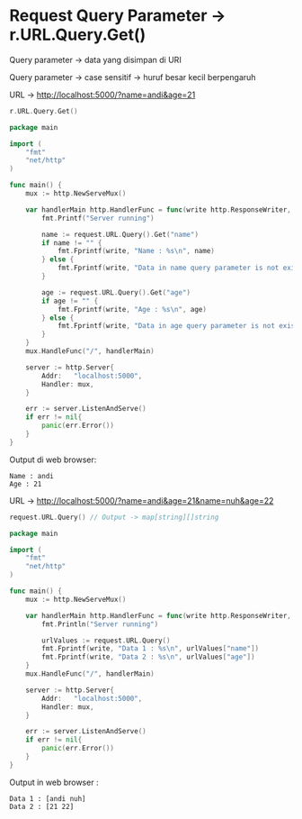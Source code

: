 # Request Query Parameter -> r.URL.Query.Get()

Query parameter -> data yang disimpan di URI

Query parameter -> case sensitif -> huruf besar kecil berpengaruh

URL -> [http://localhost:5000/?name=andi\&age=21](http://localhost:5000/?name=andi\&age=21\&name=nuh\&age=22)&#x20;

```go
r.URL.Query.Get()
```

```go
package main

import (
	"fmt"
	"net/http"
)

func main() {
	mux := http.NewServeMux()

	var handlerMain http.HandlerFunc = func(write http.ResponseWriter, request *http.Request) {
		fmt.Printf("Server running")

		name := request.URL.Query().Get("name")
		if name != "" {
			fmt.Fprintf(write, "Name : %s\n", name)
		} else {
			fmt.Fprintf(write, "Data in name query parameter is not exist\n")
		}

		age := request.URL.Query().Get("age")
		if age != "" {
			fmt.Fprintf(write, "Age : %s\n", age)
		} else {
			fmt.Fprintf(write, "Data in age query parameter is not exist\n")
		}
	}
	mux.HandleFunc("/", handlerMain)

	server := http.Server{
		Addr:   "localhost:5000",
		Handler: mux,
	}

	err := server.ListenAndServe()
	if err != nil{
		panic(err.Error())
	}
}
```

Output di web browser:

```
Name : andi
Age : 21
```

URL -> [http://localhost:5000/?name=andi\&age=21\&name=nuh\&age=22](http://localhost:5000/?name=andi\&age=21\&name=nuh\&age=22)

```go
request.URL.Query() // Output -> map[string][]string
```

```go
package main

import (
	"fmt"
	"net/http"
)

func main() {
	mux := http.NewServeMux()

	var handlerMain http.HandlerFunc = func(write http.ResponseWriter, request *http.Request) {
		fmt.Println("Server running")

		urlValues := request.URL.Query()
		fmt.Fprintf(write, "Data 1 : %s\n", urlValues["name"])
		fmt.Fprintf(write, "Data 2 : %s\n", urlValues["age"])
	}
	mux.HandleFunc("/", handlerMain)

	server := http.Server{
		Addr:   "localhost:5000",
		Handler: mux,
	}

	err := server.ListenAndServe()
	if err != nil{
		panic(err.Error())
	}
}
```

Output in web browser :

```
Data 1 : [andi nuh]
Data 2 : [21 22]
```
